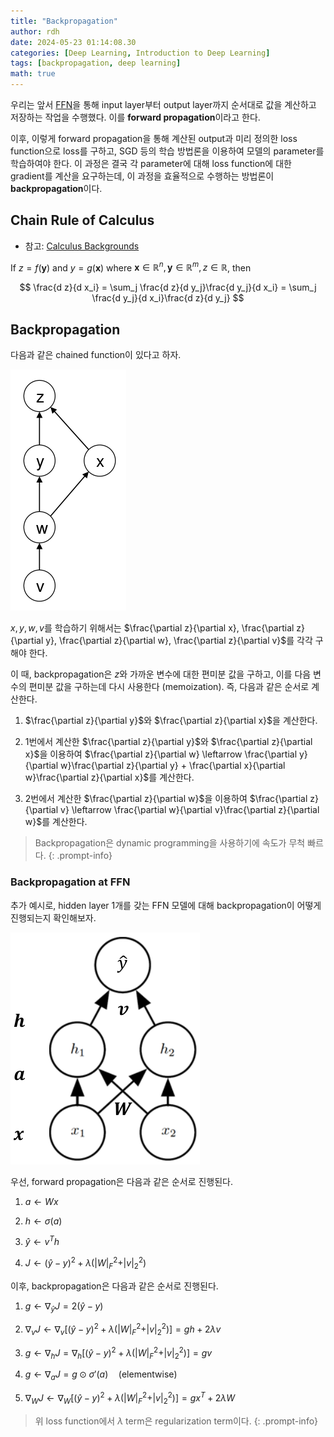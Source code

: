 ```yaml
---
title: "Backpropagation"
author: rdh
date: 2024-05-23 01:14:08.30
categories: [Deep Learning, Introduction to Deep Learning]
tags: [backpropagation, deep learning]
math: true
---
```


우리는 앞서 [FFN](https://rohdonghyun.github.io/posts/FeedForward-Neural-Networks/)을 통해 input layer부터 output layer까지 순서대로 값을 계산하고 저장하는 작업을 수행했다. 이를 **forward propagation**이라고 한다. 

이후, 이렇게 forward propagation을 통해 계산된 output과 미리 정의한 loss function으로 loss를 구하고, SGD 등의 학습 방법론을 이용하여 모델의 parameter를 학습하여야 한다. 이 과정은 결국 각 parameter에 대해 loss function에 대한 gradient를 계산을 요구하는데, 이 과정을 효율적으로 수행하는 방법론이 **backpropagation**이다.

## Chain Rule of Calculus
* 참고: [Calculus Backgrounds](https://rohdonghyun.github.io/posts/Calculus-Backgrounds/)

If $z=f(\mathbf{y})$ and $y=g(\mathbf{x})$ where $\mathbf{x}\in \mathbb{R}^n, \mathbf{y}\in \mathbb{R}^m, z\in \mathbb{R}$, then

$$ 
\frac{d z}{d x_i}
= \sum_j \frac{d z}{d y_j}\frac{d y_j}{d x_i}
= \sum_j \frac{d y_j}{d x_i}\frac{d z}{d y_j}
$$

## Backpropagation
다음과 같은 chained function이 있다고 하자. 

![](/assets/img/backpropagation-01.png)

$x, y, w, v$를 학습하기 위해서는 $\frac{\partial z}{\partial x}, \frac{\partial z}{\partial y}, \frac{\partial z}{\partial w}, \frac{\partial z}{\partial v}$를 각각 구해야 한다.

이 때, backpropagation은 $z$와 가까운 변수에 대한 편미분 값을 구하고, 이를 다음 변수의 편미분 값을 구하는데 다시 사용한다 (memoization). 즉, 다음과 같은 순서로 계산한다.


1. $\frac{\partial z}{\partial y}$와 $\frac{\partial z}{\partial x}$을 계산한다.

2. 1번에서 계산한 $\frac{\partial z}{\partial y}$와 $\frac{\partial z}{\partial x}$을 이용하여 $\frac{\partial z}{\partial w} \leftarrow \frac{\partial y}{\partial w}\frac{\partial z}{\partial y} + \frac{\partial x}{\partial w}\frac{\partial z}{\partial x}$를 계산한다.

3. 2번에서 계산한 $\frac{\partial z}{\partial w}$을 이용하여 $\frac{\partial z}{\partial v} \leftarrow \frac{\partial w}{\partial v}\frac{\partial z}{\partial w}$를 계산한다.

> Backpropagation은 dynamic programming을 사용하기에 속도가 무척 빠르다.
{: .prompt-info}

### Backpropagation at FFN
추가 예시로, hidden layer 1개를 갖는 FFN 모델에 대해 backpropagation이 어떻게 진행되는지 확인해보자.

![](/assets/img/backpropagation-02.png)

우선, forward propagation은 다음과 같은 순서로 진행된다.

1. $a \leftarrow Wx$

2. $h \leftarrow \sigma(a)$

3. $\hat{y} \leftarrow v^T h$

4. $J \leftarrow (\hat{y} - y)^2 + \lambda ( \vert W \vert_F^2 + \vert v \vert_2^2)$

이후, backpropagation은 다음과 같은 순서로 진행된다.

1. $g \leftarrow \nabla_{\hat{y}} J = 2 (\hat{y} - y)$

2. $\nabla_v J \leftarrow \nabla_v [(\hat{y} - y)^2 + \lambda (\vert W \vert_F^2 + \vert v \vert_2^2)] = gh + 2 \lambda v$

3. $g \leftarrow \nabla_h J = \nabla_h [(\hat{y} - y)^2 + \lambda (\vert W \vert_F^2 + \vert v \vert_2^2)] = gv$

4. $g \leftarrow \nabla_a J = g \odot \sigma'(a) \quad \text{(elementwise)}$

5. $\nabla_W J \leftarrow \nabla_W [(\hat{y} - y)^2 + \lambda (\vert W \vert_F^2 + \vert v \vert_2^2)] = gx^T + 2 \lambda W$

> 위 loss function에서 $\lambda$ term은 regularization term이다.
{: .prompt-info}






